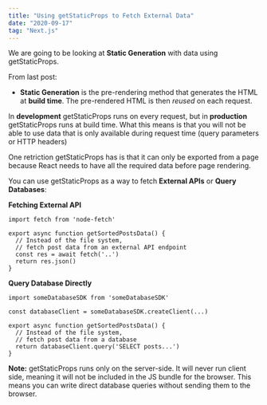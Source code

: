 ```yaml
---
title: "Using getStaticProps to Fetch External Data"
date: "2020-09-17"
tag: "Next.js"
---
```


We are going to be looking at **Static Generation** with data using getStaticProps.

From last post:

- **Static Generation** is the pre-rendering method that generates the HTML at **build time**. The pre-rendered HTML is then _reused_ on each request.

In **development** getStaticProps runs on every request, but in **production** getStaticProps runs at build time. What this means is that you will not be able to use data that is only available during request time (query parameters or HTTP headers)

One retriction getStaticProps has is that it can only be exported from a page because React needs to have all the required data before page rendering.

You can use getStaticProps as a way to fetch **External APIs** or **Query Databases**:

**Fetching External API**

```
import fetch from 'node-fetch'

export async function getSortedPostsData() {
  // Instead of the file system,
  // fetch post data from an external API endpoint
  const res = await fetch('..')
  return res.json()
}
```

**Query Database Directly**

```
import someDatabaseSDK from 'someDatabaseSDK'

const databaseClient = someDatabaseSDK.createClient(...)

export async function getSortedPostsData() {
  // Instead of the file system,
  // fetch post data from a database
  return databaseClient.query('SELECT posts...')
}
```

**Note:** getStaticProps runs only on the server-side. It will never run client side, meaning it will not be included in the JS bundle for the browser. This means you can write direct database queries without sending them to the browser.
